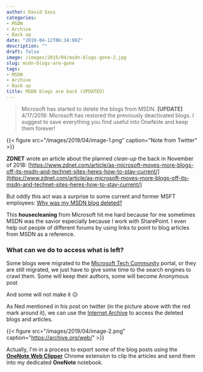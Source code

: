 ```yaml
---
author: David Sass
categories:
- MSDN
- Archive
- Back up
date: "2019-04-12T06:34:00Z"
description: ""
draft: false
image: /images/2019/04/msdn-blogs-gone-2.jpg
slug: msdn-blogs-are-gone
tags:
- MSDN
- Archive
- Back up
title: MSDN blogs are back (UPDATED)
---
```



> Microsoft has started to delete the blogs from MSDN. **[UPDATE]** 4/17/2019: Microsoft has restored the previously deactivated blogs. I suggest to save everything you find useful into OneNote and keep them forever!

{{< figure src="/images/2019/04/image-1.png" caption="Note from Twitter" >}}

**ZDNET** wrote an article about the planned _clean-up_ the back in November of 2018: [https://www.zdnet.com/article/as-microsoft-moves-more-blogs-off-its-msdn-and-technet-sites-heres-how-to-stay-current/](https://www.zdnet.com/article/as-microsoft-moves-more-blogs-off-its-msdn-and-technet-sites-heres-how-to-stay-current/)

But oddly this act was a surprise to some current and former MSFT  employees: [Why was my MSDN blog deleted?](https://social.microsoft.com/Forums/Azure/en-US/4c3cee58-dbb5-4cfe-bab5-b751de54382a/why-was-my-msdn-blog-deleted?forum=Profile)

This **housecleaning** from Microsoft hit me hard because for me sometimes MSDN was the savior especially because I work with SharePoint. I even help out people of different forums by using links to point to blog articles from MSDN as a reference.

### What can we do to access what is left?

Some blogs were migrated to the [Microsoft Tech Community](https://techcommunity.microsoft.com/) portal, or they are still migrated, we just have to give some time to the search engines to crawl them. Some will keep their authors, some will become Anonymous post

And some will not make it 😥

As Ned mentioned in his post on twitter (in the picture above with the red mark around it), we can use the [Internet Archive](https://archive.org/web/) to access the deleted blogs and articles.

{{< figure src="/images/2019/04/image-2.png" caption="<a href='https://archive.org/web/'>https://archive.org/web/</a>" >}}

Actually, I'm in a process to export some of the blog posts using the [**OneNote Web Clipper**](https://chrome.google.com/webstore/detail/onenote-web-clipper/gojbdfnpnhogfdgjbigejoaolejmgdhk?hl=en) Chrome extension to clip the articles and send them into my dedicated **OneNote** notebook.


